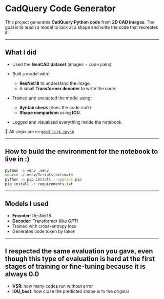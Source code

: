 # CadQuery Code Generator

This project generates **CadQuery Python code** from **2D CAD images**. The goal is to teach a model to look at a shape and write the code that recreates it.

---

## What I did

* Used the **GenCAD dataset** (images + code pairs).
* Built a model with:

  * **ResNet18** to understand the image.
  * A small **Transformer decoder** to write the code.
* Trained and evaluated the model using:

  * **Syntax check** (does the code run?)
  * **Shape comparison** using **IOU**.
* Logged and visualized everything inside the notebook.

📓 All steps are in: [`good_luck.ipynb`](./good_luck.ipynb)

---

## How to build the environment for the notebook to live in :)

```bash
python -m venv .venv
source ./.venv/Scripts/activate
python -m pip install --upgrade pip
pip install -r requirements.txt
```

---

## Models I used

* **Encoder**: ResNet18
* **Decoder**: Transformer (like GPT)
* Trained with cross-entropy loss
* Generates code token by token

---

## I respected the same evaluation you gave, even though this type of evaluation is hard at the first stages of training or fine-tuning because it is always 0.0

* **VSR**: how many codes run without error
* **IOU\_best**: how close the predicted shape is to the original
